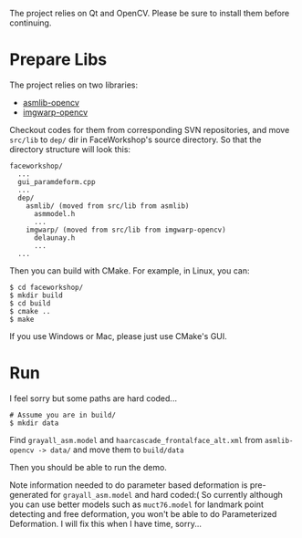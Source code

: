 The project relies on Qt and OpenCV. Please be sure to install them before continuing.

# Prepare Libs #
The project relies on two libraries:
  * [asmlib-opencv](http://code.google.com/p/asmlib-opencv/)
  * [imgwarp-opencv](http://code.google.com/p/imgwarp-opencv/)

Checkout codes for them from corresponding SVN repositories, and move `src/lib` to `dep/` dir in FaceWorkshop's source directory. So that the directory structure will look this:

```
faceworkshop/
  ...
  gui_paramdeform.cpp
  ...
  dep/
    asmlib/ (moved from src/lib from asmlib)
      asmmodel.h
      ...
    imgwarp/ (moved from src/lib from imgwarp-opencv)
      delaunay.h
      ...
  ...
```

Then you can build with CMake. For example, in Linux, you can:

```
$ cd faceworkshop/
$ mkdir build
$ cd build
$ cmake ..
$ make
```

If you use Windows or Mac, please just use CMake's GUI.


# Run #
I feel sorry but some paths are hard coded...
```
# Assume you are in build/
$ mkdir data
```
Find `grayall_asm.model` and `haarcascade_frontalface_alt.xml` from `asmlib-opencv -> data/` and move them to `build/data`

Then you should be able to run the demo.

Note information needed to do parameter based deformation is pre-generated for `grayall_asm.model` and hard coded:( So currently although you can use better models such as `muct76.model` for landmark point detecting and free deformation, you won't be able to do Parameterized Deformation. I will fix this when I have time, sorry...